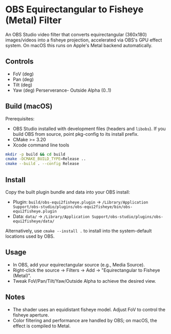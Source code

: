 # OBS Equirectangular to Fisheye (Metal) Filter

An OBS Studio video filter that converts equirectangular (360x180) images/videos into a fisheye projection, accelerated via OBS's GPU effect system. On macOS this runs on Apple's Metal backend automatically.

## Controls
- FoV (deg)
- Pan (deg)
- Tilt (deg)
- Yaw (deg)
Perserverance- Outside Alpha (0..1)

## Build (macOS)
Prerequisites:
- OBS Studio installed with development files (headers and `libobs`). If you build OBS from source, point pkg-config to its install prefix.
- CMake >= 3.20
- Xcode command line tools

```bash
mkdir -p build && cd build
cmake -DCMAKE_BUILD_TYPE=Release ..
cmake --build . --config Release
```

## Install
Copy the built plugin bundle and data into your OBS install:

- Plugin: `build/obs-equi2fisheye.plugin` -> `/Library/Application Support/obs-studio/plugins/obs-equi2fisheye/bin/obs-equi2fisheye.plugin`
- Data: `data/` -> `/Library/Application Support/obs-studio/plugins/obs-equi2fisheye/data/`

Alternatively, use `cmake --install .` to install into the system-default locations used by OBS.

## Usage
- In OBS, add your equirectangular source (e.g., Media Source).
- Right-click the source -> Filters -> Add -> "Equirectangular to Fisheye (Metal)".
- Tweak FoV/Pan/Tilt/Yaw/Outside Alpha to achieve the desired view.

## Notes
- The shader uses an equidistant fisheye model. Adjust FoV to control the fisheye aperture.
- Color filtering and performance are handled by OBS; on macOS, the effect is compiled to Metal.

